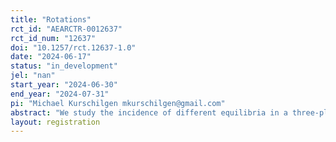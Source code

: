 ```yaml
---
title: "Rotations"
rct_id: "AEARCTR-0012637"
rct_id_num: "12637"
doi: "10.1257/rct.12637-1.0"
date: "2024-06-17"
status: "in_development"
jel: "nan"
start_year: "2024-06-30"
end_year: "2024-07-31"
pi: "Michael Kurschilgen mkurschilgen@gmail.com"
abstract: "We study the incidence of different equilibria in a three-player "battle-of-the-sexes" type game. Payoff increases in coordination so that player prefer to coordinate on one action. Each player has a preferred coordination action. We study what equilibria are played when we increase the payoff to coordinate on ones preferred action. "
layout: registration
---
```


